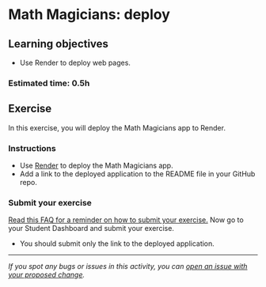 # Math Magicians: deploy

## Learning objectives

- Use Render to deploy web pages.

### Estimated time: 0.5h

## Exercise

In this exercise, you will deploy the Math Magicians app to Render.

### Instructions

- Use [Render](https://github.com/microverseinc/curriculum-transversal-skills/blob/main/deploy/lesson_deploy_render.md) to deploy the Math Magicians app.
- Add a link to the deployed application to the README file in your GitHub repo.

### Submit your exercise

[Read this FAQ for a reminder on how to submit your exercise.](https://microverse.zendesk.com/hc/en-us/articles/360061344234)
Now go to your Student Dashboard and submit your exercise.

- You should submit only the link to the deployed application.

---

_If you spot any bugs or issues in this activity, you can [open an issue with your proposed change](https://github.com/microverseinc/curriculum-transversal-skills/blob/main/git-github/articles/open_issue.md)._
